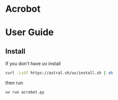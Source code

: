 # Acrobot

# User Guide

## Install

If you don't have uv install

```bash
curl -LsSf https://astral.sh/uv/install.sh | sh
```

then run 

```
uv run acrobot.py
```
